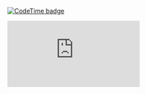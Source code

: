 [![CodeTime badge](https://img.shields.io/endpoint?style=plastic&url=https%3A%2F%2Fapi.codetime.dev%2Fshield%3Fid%3D23851%26project%3D%26in%3D0)](https://codetime.dev)




<embed src="https://wakatime.com/share/@theprofessor/3cb59309-b7f7-40f3-91c9-03d2cc97f5eb.svg"></embed>
